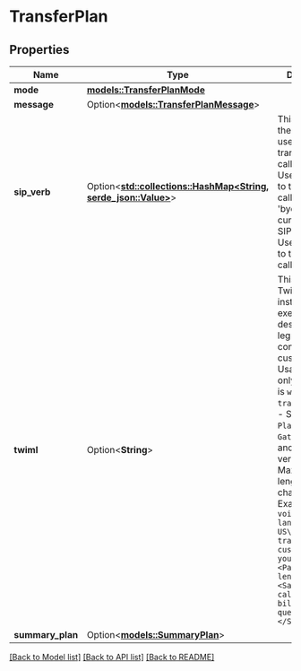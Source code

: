 # TransferPlan

## Properties

Name | Type | Description | Notes
------------ | ------------- | ------------- | -------------
**mode** | [**models::TransferPlanMode**](TransferPlanMode.md) |  | 
**message** | Option<[**models::TransferPlanMessage**](TransferPlanMessage.md)> |  | [optional]
**sip_verb** | Option<[**std::collections::HashMap<String, serde_json::Value>**](serde_json::Value.md)> | This specifies the SIP verb to use while transferring the call. - 'refer': Uses SIP REFER to transfer the call (default) - 'bye': Ends current call with SIP BYE - 'dial': Uses SIP DIAL to transfer the call | [optional]
**twiml** | Option<**String**> | This is the TwiML instructions to execute on the destination call leg before connecting the customer.  Usage: - Used only when `mode` is `warm-transfer-twiml`. - Supports only `Play`, `Say`, `Gather`, `Hangup` and `Pause` verbs. - Maximum length is 4096 characters.  Example: ``` <Say voice=\"alice\" language=\"en-US\">Hello, transferring a customer to you.</Say> <Pause length=\"2\"/> <Say>They called about billing questions.</Say> ``` | [optional]
**summary_plan** | Option<[**models::SummaryPlan**](SummaryPlan.md)> |  | [optional]

[[Back to Model list]](../README.md#documentation-for-models) [[Back to API list]](../README.md#documentation-for-api-endpoints) [[Back to README]](../README.md)


